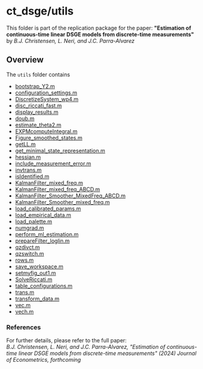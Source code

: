 # ct_dsge/utils

This folder is part of the replication package for the paper:
**"Estimation of continuous-time linear DSGE models from discrete-time measurements"** by *B.J. Christensen, L. Neri, and J.C. Parra-Alvarez*

## Overview

The `utils` folder contains 

- [bootstrap_Y2.m](bootstrap_Y2.m)
- [configuration_settings.m](configuration_settings.m)
- [DiscretizeSystem_wp4.m](DiscretizeSystem_wp4.m)
- [disc_riccati_fast.m](disc_riccati_fast.m)
- [display_results.m](display_results.m)
- [doub.m](doub.m)
- [estimate_theta2.m](estimate_theta2.m)
- [EXPMcomputeIntegral.m](EXPMcomputeIntegral.m)
- [Figure_smoothed_states.m](Figure_smoothed_states.m)
- [getLL.m](getLL.m)
- [get_minimal_state_representation.m](get_minimal_state_representation.m)
- [hessian.m](hessian.m)
- [include_measurement_error.m](include_measurement_error.m)
- [invtrans.m](invtrans.m)
- [isIdentified.m](isIdentified.m)
- [KalmanFilter_mixed_freq.m](KalmanFilter_mixed_freq.m)
- [KalmanFilter_mixed_freq_ABCD.m](KalmanFilter_mixed_freq_ABCD.m)
- [KalmanFilter_Smoother_MixedFreq_ABCD.m](KalmanFilter_Smoother_MixedFreq_ABCD.m)
- [KalmanFilter_Smoother_mixed_freq.m](KalmanFilter_Smoother_mixed_freq.m)
- [load_calibrated_params.m](load_calibrated_params.m)
- [load_empirical_data.m](load_empirical_data.m)
- [load_palette.m](load_palette.m)
- [numgrad.m](numgrad.m)
- [perform_ml_estimation.m](perform_ml_estimation.m)
- [prepareFilter_loglin.m](prepareFilter_loglin.m)
- [qzdivct.m](qzdivct.m)
- [qzswitch.m](qzswitch.m)
- [rows.m](rows.m)
- [save_workspace.m](save_workspace.m)
- [setmyfig_out1.m](setmyfig_out1.m)
- [SolveRiccati.m](SolveRiccati.m)
- [table_configurations.m](table_configurations.m)
- [trans.m](trans.m)
- [transform_data.m](transform_data.m)
- [vec.m](vec.m)
- [vech.m](vech.m)

### References

For further details, please refer to the full paper:  
*B.J. Christensen, L. Neri, and J.C. Parra-Alvarez, "Estimation of continuous-time linear DSGE models from discrete-time measurements" (2024) Journal of Econometrics, forthcoming*
